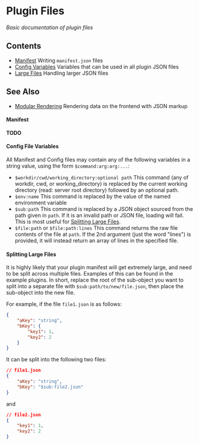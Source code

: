 # Plugin Files
*Basic documentation of plugin files*

## Contents
- [Manifest](#manifest)
    Writing `manifest.json` files
- [Config Variables](#config-file-variables)
    Variables that can be used in all plugin JSON files
- [Large Files](#splitting-large-files)
    Handling larger JSON files

## See Also
- [Modular Rendering](./ModularRendering.md)
    Rendering data on the frontend with JSON markup

#### Manifest
**TODO**

#### Config File Variables
All Manifest and Config files may contain any of the following variables in a string value, using the form `$command:arg:arg:...`:
- `$workdir/cwd/working_directory:optional path`
    This command (any of workdir, cwd, or working_directory) is replaced by the current working directory (read: server root directory) followed by an optional path.
- `$env:name`
    This command is replaced by the value of the named environment variable
- `$sub:path`
    This command is replaced by a JSON object sourced from the path given in `path`. If it is an invalid path or JSON file, loading will fail. This is most useful for [Splitting Large Files](#splitting-large-files).
- `$file:path` or `$file:path:lines`
    This command returns the raw file contents of the file at `path`. If the 2nd argument (just the word "lines") is provided, it will instead return an array of lines in the specified file.

#### Splitting Large Files
It is highly likely that your plugin manifest will get extremely large, and need to be split across multiple files. Examples of this can be found in the example plugins. In short, replace the root of the sub-object you want to split into a separate file with `$sub:path/to/new/file.json`, then place the sub-object into the new file.

For example, if the file `file1.json` is as follows:
```json
{
    "aKey": "string",
    "bKey": {
        "key1": 1,
        "key2": 2
    }
}
```
It can be split into the following two files:
```json
// file1.json
{
    "aKey": "string",
    "bKey": "$sub:file2.json"
}
```
and
```json
// file2.json
{
    "key1": 1,
    "key2": 2
}
```
